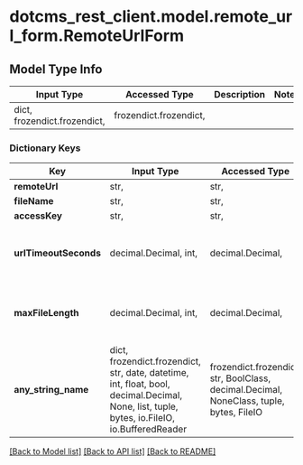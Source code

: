 # dotcms_rest_client.model.remote_url_form.RemoteUrlForm

## Model Type Info
Input Type | Accessed Type | Description | Notes
------------ | ------------- | ------------- | -------------
dict, frozendict.frozendict,  | frozendict.frozendict,  |  | 

### Dictionary Keys
Key | Input Type | Accessed Type | Description | Notes
------------ | ------------- | ------------- | ------------- | -------------
**remoteUrl** | str,  | str,  |  | [optional] 
**fileName** | str,  | str,  |  | [optional] 
**accessKey** | str,  | str,  |  | [optional] 
**urlTimeoutSeconds** | decimal.Decimal, int,  | decimal.Decimal,  |  | [optional] value must be a 32 bit integer
**maxFileLength** | decimal.Decimal, int,  | decimal.Decimal,  |  | [optional] value must be a 64 bit integer
**any_string_name** | dict, frozendict.frozendict, str, date, datetime, int, float, bool, decimal.Decimal, None, list, tuple, bytes, io.FileIO, io.BufferedReader | frozendict.frozendict, str, BoolClass, decimal.Decimal, NoneClass, tuple, bytes, FileIO | any string name can be used but the value must be the correct type | [optional]

[[Back to Model list]](../../README.md#documentation-for-models) [[Back to API list]](../../README.md#documentation-for-api-endpoints) [[Back to README]](../../README.md)

